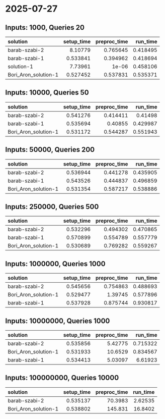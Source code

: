 # 2025-07-27

## Inputs: 1000, Queries 20

| solution             |   setup_time |   preproc_time |   run_time |
|:---------------------|-------------:|---------------:|-----------:|
| barab-szabi-2        |     8.10779  |       0.765645 |   0.418495 |
| barab-szabi-1        |     0.533841 |       0.394962 |   0.418694 |
| solution-1           |     7.73961  |       1e-06    |   0.458106 |
| Bori_Aron_solution-1 |     0.527452 |       0.537831 |   0.535371 |

## Inputs: 10000, Queries 50

| solution             |   setup_time |   preproc_time |   run_time |
|:---------------------|-------------:|---------------:|-----------:|
| barab-szabi-2        |     0.541276 |       0.414411 |   0.41498  |
| barab-szabi-1        |     0.535694 |       0.40855  |   0.429987 |
| Bori_Aron_solution-1 |     0.531172 |       0.544287 |   0.551943 |

## Inputs: 50000, Queries 200

| solution             |   setup_time |   preproc_time |   run_time |
|:---------------------|-------------:|---------------:|-----------:|
| barab-szabi-2        |     0.536944 |       0.441278 |   0.435905 |
| barab-szabi-1        |     0.543526 |       0.444837 |   0.496859 |
| Bori_Aron_solution-1 |     0.531354 |       0.587217 |   0.538886 |

## Inputs: 250000, Queries 500

| solution             |   setup_time |   preproc_time |   run_time |
|:---------------------|-------------:|---------------:|-----------:|
| barab-szabi-2        |     0.532296 |       0.494302 |   0.470865 |
| barab-szabi-1        |     0.570899 |       0.554789 |   0.557779 |
| Bori_Aron_solution-1 |     0.530689 |       0.769282 |   0.559267 |

## Inputs: 1000000, Queries 1000

| solution             |   setup_time |   preproc_time |   run_time |
|:---------------------|-------------:|---------------:|-----------:|
| barab-szabi-2        |     0.545656 |       0.754863 |   0.488693 |
| Bori_Aron_solution-1 |     0.529477 |       1.39745  |   0.577896 |
| barab-szabi-1        |     0.537928 |       0.875744 |   0.930817 |

## Inputs: 10000000, Queries 1000

| solution             |   setup_time |   preproc_time |   run_time |
|:---------------------|-------------:|---------------:|-----------:|
| barab-szabi-2        |     0.535856 |        5.42775 |   0.715322 |
| Bori_Aron_solution-1 |     0.531933 |       10.6529  |   0.834567 |
| barab-szabi-1        |     0.534413 |        5.03097 |   6.61923  |

## Inputs: 100000000, Queries 10000

| solution             |   setup_time |   preproc_time |   run_time |
|:---------------------|-------------:|---------------:|-----------:|
| barab-szabi-2        |     0.535137 |        70.3983 |    2.62535 |
| Bori_Aron_solution-1 |     0.538802 |       145.831  |   16.8402  |